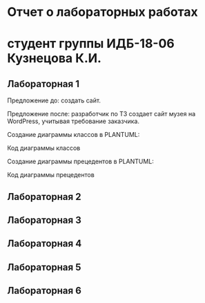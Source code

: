 # Отчет о лабораторных работах
# студент группы ИДБ-18-06 Кузнецова К.И.

## Лабораторная 1

Предложение до: создать сайт.



Предложение после: разработчик по ТЗ создает сайт музея на WordPress, учитывая требование заказчика.


Создание диаграммы классов в PLANTUML:

Код диаграммы классов


Создание диаграммы прецедентов в PLANTUML:

Код диаграммы прецедентов

## Лабораторная 2

## Лабораторная 3

## Лабораторная 4

## Лабораторная 5

## Лабораторная 6
